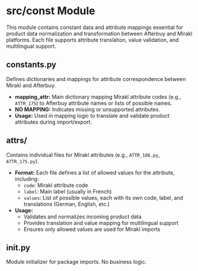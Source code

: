 # src/const Module

This module contains constant data and attribute mappings essential for product data normalization and transformation between Afterbuy and Mirakl platforms. Each file supports attribute translation, value validation, and multilingual support.

## constants.py
Defines dictionaries and mappings for attribute correspondence between Mirakl and Afterbuy.
- **mapping_attr:** Main dictionary mapping Mirakl attribute codes (e.g., `ATTR_175`) to Afterbuy attribute names or lists of possible names.
- **NO MAPPING:** Indicates missing or unsupported attributes.
- **Usage:** Used in mapping logic to translate and validate product attributes during import/export.

## attrs/
Contains individual files for Mirakl attributes (e.g., `ATTR_106.py`, `ATTR_175.py`).
- **Format:** Each file defines a list of allowed values for the attribute, including:
  - `code`: Mirakl attribute code
  - `label`: Main label (usually in French)
  - `values`: List of possible values, each with its own code, label, and translations (German, English, etc.)
- **Usage:**
  - Validates and normalizes incoming product data
  - Provides translation and value mapping for multilingual support
  - Ensures only allowed values are used for Mirakl imports

## __init__.py
Module initializer for package imports. No business logic.
